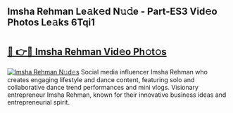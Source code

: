 ## Imsha Rehman Le𝚊k𝚎d N𝚞𝚍e - Part-ES3 Vid𝚎o Photos Le𝚊ks 6Tqi1

# <h2><a href="http://fbg5h5e.evod.top/?m=Imsha+Rehman">🔗 👉🔴 Imsha Rehman Vid𝚎o Ph𝚘t𝚘s</a></h2>

[![Imsha Rehman N𝚞d𝚎s](https://i.imgur.com/8V9OHl7.gif)](http://fbg5h5e.evod.top/?m=Imsha+Rehman)
Social media influencer Imsha Rehman who creates engaging lifestyle and dance content, featuring solo and collaborative dance trend performances and mini vlogs. Visionary entrepreneur Imsha Rehman, known for their innovative business ideas and entrepreneurial spirit. 
